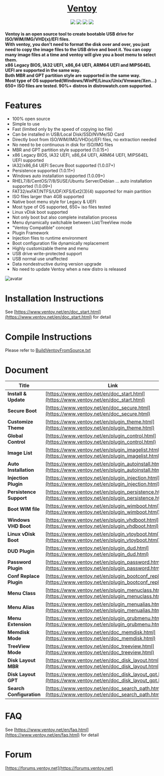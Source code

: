 <h1 align="center">
  <a href=https://www.ventoy.net/>Ventoy</a>
</h1>

<p align="center">
  <img src="https://img.shields.io/github/release/ventoy/Ventoy.svg?style=for-the-badge">
  <img src="https://img.shields.io/github/license/ventoy/Ventoy?style=for-the-badge">
  <img src="https://img.shields.io/github/stars/ventoy/Ventoy?style=for-the-badge">
  <img src="https://img.shields.io/github/downloads/ventoy/Ventoy/total.svg?style=for-the-badge">
</p>

<h4 align="left">
Ventoy is an open source tool to create bootable USB drive for ISO/WIM/IMG/VHD(x)/EFI files. <br/>
With ventoy, you don't need to format the disk over and over, you just need to copy the image files to the USB drive and boot it.   
You can copy many image files at a time and ventoy will give you a boot menu to select them. <br/> 
x86 Legacy BIOS, IA32 UEFI, x86_64 UEFI, ARM64 UEFI and MIPS64EL UEFI are supported in the same way.<br/>
Both MBR and GPT partition style are supported in the same way.<br/>
Most type of OS supported(Windows/WinPE/Linux/Unix/Vmware/Xen...) <br/>
650+ ISO files are tested. 90%+ distros in distrowatch.com supported. <br/>
</h4>

# Features
* 100% open source
* Simple to use
* Fast (limited only by the speed of copying iso file)
* Can be installed in USB/Local Disk/SSD/NVMe/SD Card
* Directly boot from ISO/WIM/IMG/VHD(x)/EFI files, no extraction needed
* No need to be continuous in disk for ISO/IMG files
* MBR and GPT partition style supported (1.0.15+)
* x86 Legacy BIOS, IA32 UEFI, x86_64 UEFI, ARM64 UEFI, MIPS64EL UEFI supported
* IA32/x86_64 UEFI Secure Boot supported (1.0.07+)
* Persistence supported (1.0.11+)
* Windows auto installation supported (1.0.09+)
* RHEL7/8/CentOS/7/8/SUSE/Ubuntu Server/Debian ... auto installation supported (1.0.09+)
* FAT32/exFAT/NTFS/UDF/XFS/Ext2(3)(4) supported for main partition
* ISO files larger than 4GB supported
* Native boot menu style for Legacy & UEFI
* Most type of OS supported, 650+ iso files tested
* Linux vDisk boot supported
* Not only boot but also complete installation process
* Menu dynamically switchable between List/TreeView mode
* "Ventoy Compatible" concept
* Plugin Framework
* Injection files to runtime environment
* Boot configuration file dynamically replacement
* Highly customizable theme and menu
* USB drive write-protected support
* USB normal use unaffected
* Data nondestructive during version upgrade
* No need to update Ventoy when a new distro is released

![avatar](https://www.ventoy.net/static/img/screen/screen_uefi.png)


# Installation Instructions
See [https://www.ventoy.net/en/doc_start.html](https://www.ventoy.net/en/doc_start.html) for detail

# Compile Instructions
Please refer to [BuildVentoyFromSource.txt](https://github.com/ventoy/Ventoy/blob/master/DOC/BuildVentoyFromSource.txt)

# Document
Title | Link
-|-
**Install & Update** | [https://www.ventoy.net/en/doc_start.html](https://www.ventoy.net/en/doc_start.html)
**Secure Boot** | [https://www.ventoy.net/en/doc_secure.html](https://www.ventoy.net/en/doc_secure.html)
**Customize Theme** | [https://www.ventoy.net/en/plugin_theme.html](https://www.ventoy.net/en/plugin_theme.html)  
**Global Control** | [https://www.ventoy.net/en/plugin_control.html](https://www.ventoy.net/en/plugin_control.html)  
**Image List** | [https://www.ventoy.net/en/plugin_imagelist.html](https://www.ventoy.net/en/plugin_imagelist.html)  
**Auto Installation** | [https://www.ventoy.net/en/plugin_autoinstall.html](https://www.ventoy.net/en/plugin_autoinstall.html)  
**Injection Plugin** | [https://www.ventoy.net/en/plugin_injection.html](https://www.ventoy.net/en/plugin_injection.html)  
**Persistence Support** | [https://www.ventoy.net/en/plugin_persistence.html](https://www.ventoy.net/en/plugin_persistence.html)  
**Boot WIM file** | [https://www.ventoy.net/en/plugin_wimboot.html](https://www.ventoy.net/en/plugin_wimboot.html)  
**Windows VHD Boot** | [https://www.ventoy.net/en/plugin_vhdboot.html](https://www.ventoy.net/en/plugin_vhdboot.html)  
**Linux vDisk Boot** | [https://www.ventoy.net/en/plugin_vtoyboot.html](https://www.ventoy.net/en/plugin_vtoyboot.html)  
**DUD Plugin** | [https://www.ventoy.net/en/plugin_dud.html](https://www.ventoy.net/en/plugin_dud.html)  
**Password Plugin** | [https://www.ventoy.net/en/plugin_password.html](https://www.ventoy.net/en/plugin_password.html)  
**Conf Replace Plugin** | [https://www.ventoy.net/en/plugin_bootconf_replace.html](https://www.ventoy.net/en/plugin_bootconf_replace.html)  
**Menu Class** | [https://www.ventoy.net/en/plugin_menuclass.html](https://www.ventoy.net/en/plugin_menuclass.html)  
**Menu Alias** | [https://www.ventoy.net/en/plugin_menualias.html](https://www.ventoy.net/en/plugin_menualias.html)  
**Menu Extension** | [https://www.ventoy.net/en/plugin_grubmenu.html](https://www.ventoy.net/en/plugin_grubmenu.html)  
**Memdisk Mode** | [https://www.ventoy.net/en/doc_memdisk.html](https://www.ventoy.net/en/doc_memdisk.html)  
**TreeView Mode** | [https://www.ventoy.net/en/doc_treeview.html](https://www.ventoy.net/en/doc_treeview.html)  
**Disk Layout MBR** | [https://www.ventoy.net/en/doc_disk_layout.html](https://www.ventoy.net/en/doc_disk_layout.html)  
**Disk Layout GPT** | [https://www.ventoy.net/en/doc_disk_layout_gpt.html](https://www.ventoy.net/en/doc_disk_layout_gpt.html)  
**Search Configuration** | [https://www.ventoy.net/en/doc_search_path.html](https://www.ventoy.net/en/doc_search_path.html)


# FAQ
See [https://www.ventoy.net/en/faq.html](https://www.ventoy.net/en/faq.html) for detail


# Forum
[https://forums.ventoy.net](https://forums.ventoy.net)


